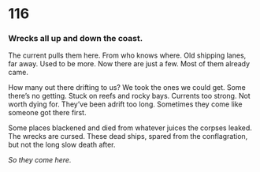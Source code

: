 # 116

### Wrecks all up and down the coast.

The current pulls them here. From who knows where. Old shipping lanes, far away. Used to be more. Now there are just a few. Most of them already came.

How many out there drifting to us? We took the ones we could get. Some there’s no getting. Stuck on reefs and rocky bays. Currents too strong. Not worth dying for. They’ve been adrift too long. Sometimes they come like someone got there first.

Some places blackened and died from whatever juices the corpses leaked. The wrecks are cursed. These dead ships, spared from the conflagration, but not the long slow death after.

_So they come here._